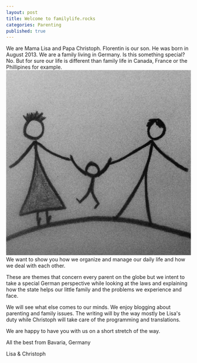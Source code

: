 ```yaml
---
layout: post
title: Welcome to familylife.rocks
categories: Parenting
published: true
---
```


We are Mama Lisa and Papa Christoph. Florentin is our son. He was born in August 2013. We are a family living in Germany. Is this something special? No. But for sure our life is different than family life in Canada, France or the Phillipines for example.
![family life rocks logo](/_posts/Logo.JPG)
We want to show you how we organize and manage our daily life and how we deal with each other.

These are themes that concern every parent on the globe but we intent to take a special German perspective while looking at the laws and explaining how the state helps our little family and the problems we experience and face.

We will see what else comes to our minds. We enjoy blogging about parenting and family issues. The writing will by the way mostly be Lisa's duty while Christoph will take care of the programming and translations.

We are happy to have you with us on a short stretch of the way.

All the best from Bavaria, Germany

Lisa & Christoph